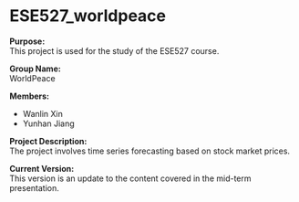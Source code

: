 # ESE527_worldpeace

**Purpose:**  
This project is used for the study of the ESE527 course.

**Group Name:**  
WorldPeace

**Members:**  
- Wanlin Xin  
- Yunhan Jiang

**Project Description:**  
The project involves time series forecasting based on stock market prices.

**Current Version:**  
This version is an update to the content covered in the mid-term presentation.
